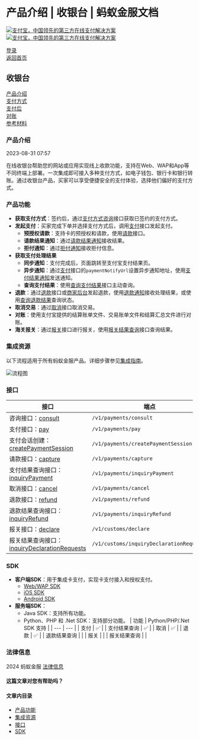 产品介绍 | 收银台 | 蚂蚁金服文档
==================================

[![支付宝，中国领先的第三方在线支付解决方案](https://ac.alipay.com/storage/2024/3/26/d66c43c0-440d-4c97-9976-f2028a2c8c5e.svg) ![支付宝，中国领先的第三方在线支付解决方案](https://ac.alipay.com/storage/2024/3/26/a48bd336-aea0-4f16-bf83-616eacbb4434.svg)](/docs/)

[登录](https://global.alipay.com/ilogin/account_login.htm?goto=https%3A%2F%2Fglobal.alipay.com%2Fdocs%2Fac%2Fcashier_payment_cn%2Fintroduction)  
[返回首页](../../)  

收银台
------------

[产品介绍](/docs/ac/cashier_payment_cn/introduction)  
[支付方式](/docs/ac/cashier_payment_cn/payment_method)  
[支付后](/docs/ac/cashier_payment_cn/post_payment)  
[对账](/docs/ac/reconcile_cn)  
[参考材料](#)

### 产品介绍

2023-08-31 07:57

在线收银台帮助您的网站或应用实现线上收款功能，支持在Web、WAP和App等不同终端上部署。一次集成即可接入多种支付方式，如电子钱包、银行卡和银行转账。通过收银台产品，买家可以享受便捷安全的支付体验，选择他们偏好的支付方式。

### 产品功能

- **获取支付方式**：签约后，通过[支付方式咨询](https://global.alipay.com/docs/ac/ams/consult_cashier)接口获取已签约的支付方式。
- **发起支付**：买家完成下单并选择支付方式后，调用[支付](https://global.alipay.com/docs/ac/ams/payment_cashier)接口发起支付。
  - **预授权请款**：支持卡的预授权和请款，使用[请款](https://global.alipay.com/docs/ac/ams/capture)接口。
  - **请款结果通知**：通过[请款结果通知](https://global.alipay.com/docs/ac/ams/notify_capture)接收结果。
  - **拒付通知**：通过[拒付通知](https://global.alipay.com/docs/ac/ams/notify_dispute)接收拒付信息。
- **获取支付处理结果**
  - **同步通知**：支付完成后，页面跳转至支付宝支付结果页。
  - **异步通知**：通过[支付](https://global.alipay.com/docs/ac/ams/payment_cashier)接口的`paymentNotifyUrl`设置异步通知地址，使用[支付结果通知](https://global.alipay.com/docs/ac/ams/paymentrn_online)发送通知。
  - **查询支付结果**：使用[查询支付结果](https://global.alipay.com/docs/ac/ams/paymentri_online)接口主动查询。
- **退款**：通过[退款](https://global.alipay.com/docs/ac/cashier_payment_cn/refund#xS4nJ)接口或[商家后台](https://global.alipay.com/docs/ac/cashier_payment_cn/refund#Ote0I)发起退款，使用[退款通知](https://global.alipay.com/docs/ac/ams/notify_refund)接收处理结果，或使用[查询退款结果](https://global.alipay.com/docs/ac/ams/ir_online)查询状态。
- **取消交易**：通过[取消](https://global.alipay.com/docs/ac/ams/paymentc_online)接口取消交易。
- **对账**：使用支付宝提供的结算账单文件、交易账单文件和结算汇总文件进行对账。
- **海关报关**：通过[报关](https://global.alipay.com/docs/ac/ams/declare)接口进行报关，使用[报关结果查询](https://global.alipay.com/docs/ac/ams/inquirydeclare)接口查询结果。

### 集成资源

以下流程适用于所有蚂蚁金服产品。详细步骤参见[集成指南](https://global.alipay.com/docs/integration)。

![流程图](https://idocs-assets.marmot-cloud.com/storage/idocs87c36dc8dac653c1/1677488927033-94e20991-f49c-40d9-b4c3-a488ebfa17e6.png)

### 接口

| 接口 | 端点 |
| --- | --- |
| 咨询接口：[consult](https://global.alipay.com/docs/ac/ams/consult) | `/v1/payments/consult` |
| 支付接口：[pay](https://global.alipay.com/docs/ac/ams/payment_cashier) | `/v1/payments/pay` |
| 支付会话创建：[createPaymentSession](https://global.alipay.com/docs/ac/ams/session_cashier) | `/v1/payments/createPaymentSession` |
| 请款接口：[capture](https://global.alipay.com/docs/ac/ams/capture) | `/v1/payments/capture` |
| 支付结果查询接口：[inquiryPayment](https://global.alipay.com/docs/ac/ams/paymentri_online) | `/v1/payments/inquiryPayment` |
| 取消接口：[cancel](https://global.alipay.com/docs/ac/ams/paymentc_online) | `/v1/payments/cancel` |
| 退款接口：[refund](https://global.alipay.com/docs/ac/ams/refund_online) | `/v1/payments/refund` |
| 退款结果查询接口：[inquiryRefund](https://global.alipay.com/docs/ac/ams/ir_online) | `/v1/payments/inquiryRefund` |
| 报关接口：[declare](https://global.alipay.com/docs/ac/ams/declare) | `/v1/customs/declare` |
| 报关结果查询接口：[inquiryDeclarationRequests](https://global.alipay.com/docs/ac/ams/inquirydeclare) | `/v1/customs/inquiryDeclarationRequests` |

### SDK

- **客户端SDK**：用于集成卡支付，实现卡支付接入和授权支付。
  - [Web/WAP SDK](https://global.alipay.com/docs/ac/cashier_payment_cn/webwap)
  - [iOS SDK](https://global.alipay.com/docs/ac/cashier_payment_cn/ios)
  - [Android SDK](https://global.alipay.com/docs/ac/cashier_payment_cn/android)
- **服务端SDK**：
  - Java SDK：支持所有功能。
  - Python、PHP 和 .Net SDK：支持部分功能。
    | 功能 | Python/PHP/.Net SDK 支持 |
    | --- | --- |
    | 支付 | ✅ |
    | 支付结果查询 | ✅ |
    | 取消 | ✅ |
    | 退款 | ✅ |
    | 退款结果查询 |  |
    | 报关 |  |
    | 报关结果查询 |  |

### 法律信息

2024 蚂蚁金服 [法律信息](https://global.alipay.com/docs/ac/platform/membership)

#### 这篇文章对您有帮助吗？

#### 文章内目录

- [产品功能](#uugdl)
- [集成资源](#sEyA9)
- [接口](#NjLfU)
- [SDK](#CB80e)